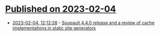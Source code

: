 # [Published on 2023-02-04](index.md)

* [2023-02-04, 12:12:28](https://lobste.rs/s/p9lnja/soupault_4_4_0_release_review_cache) - [Soupault 4.4.0 release and a review of cache implementations in static site generators](https://soupault.app/blog/soupault-4.4.0-release-and-ssg-caching)
